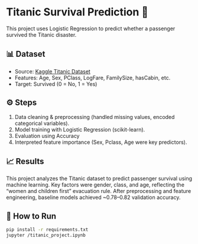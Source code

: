 # Titanic Survival Prediction 🚢

This project uses Logistic Regression to predict whether a passenger survived the Titanic disaster.

## 📊 Dataset

- Source: [Kaggle Titanic Dataset](https://www.kaggle.com/c/titanic)
- Features: Age, Sex, PClass, LogFare, FamilySize, hasCabin, etc.
- Target: Survived (0 = No, 1 = Yes)

## ⚙️ Steps

1. Data cleaning & preprocessing (handled missing values, encoded categorical variables).
2. Model training with Logistic Regression (scikit-learn).
3. Evaluation using Accuracy
4. Interpreted feature importance (Sex, Pclass, Age were key predictors).

## 📈 Results

This project analyzes the Titanic dataset to predict passenger survival using machine learning. Key factors were gender, class, and age, reflecting the “women and children first” evacuation rule. After preprocessing and feature engineering, baseline models achieved ~0.78–0.82 validation accuracy.

## 🚀 How to Run

```bash
pip install -r requirements.txt
jupyter /titanic_project.ipynb
```
